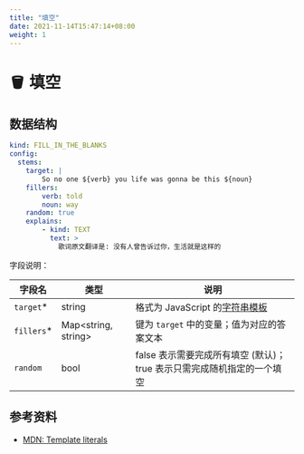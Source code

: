 ```yaml
---
title: "填空"
date: 2021-11-14T15:47:14+08:00
weight: 1
---
```


# 🪣 填空

## 数据结构

```yaml
kind: FILL_IN_THE_BLANKS
config:
  stems:
	target: |
		So no one ${verb} you life was gonna be this ${noun}
	fillers:
		verb: told
		noun: way
	random: true
	explains:
		- kind: TEXT
		  text: >
		  	歌词原文翻译是: 没有人曾告诉过你，生活就是这样的
```

字段说明：

| 字段名     | 类型                | 说明                                                         |
| ---------- | ------------------- | ------------------------------------------------------------ |
| `target`*  | string              | 格式为 JavaScript 的[字符串模板](https://developer.mozilla.org/en-US/docs/Web/JavaScript/Reference/Template_literals) |
| `fillers`* | Map<string, string> | 键为 `target` 中的变量；值为对应的答案文本                   |
| `random`   | bool                | false 表示需要完成所有填空 (默认)；true 表示只需完成随机指定的一个填空 |

## 参考资料

* [MDN: Template literals](https://developer.mozilla.org/en-US/docs/Web/JavaScript/Reference/Template_literals)